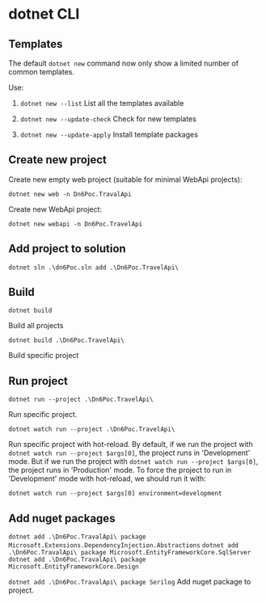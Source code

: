 # dotnet CLI

## Templates

The default `dotnet new` command now only show a limited number of common templates.

Use:

1.  `dotnet new --list`
    List all the templates available

2.  `dotnet new --update-check`
    Check for new templates

3.  `dotnet new --update-apply`
    Install template packages


## Create new project


Create new empty web project (suitable for minimal WebApi projects):

`dotnet new web -n Dn6Poc.TravalApi`

Create new WebApi project:

`dotnet new webapi -n Dn6Poc.TravelApi`

## Add project to solution

`dotnet sln .\dn6Poc.sln add .\Dn6Poc.TravelApi\`

## Build

`dotnet build`

Build all projects

`dotnet build .\Dn6Poc.TravelApi\`

Build specific project

## Run project 

`dotnet run --project .\Dn6Poc.TravelApi\`

Run specific project.

`dotnet watch run --project .\Dn6Poc.TravelApi\`

Run specific project with hot-reload.
By default, if we run the project with `dotnet watch run --project $args[0]`, the project runs in 'Development' mode.
But if we run the project with `dotnet watch run --project $args[0]`, the project runs in 'Production' mode.
To force the project to run in 'Development' mode with hot-reload, we should run it with:

`dotnet watch run --project $args[0] environment=development`

## Add nuget packages 

`dotnet add .\Dn6Poc.TravalApi\ package Microsoft.Extensions.DependencyInjection.Abstractions`
`dotnet add .\Dn6Poc.TravalApi\ package Microsoft.EntityFrameworkCore.SqlServer`
`dotnet add .\Dn6Poc.TravalApi\ package Microsoft.EntityFrameworkCore.Design`

`dotnet add .\Dn6Poc.TravalApi\ package Serilog`
Add nuget package to project.


